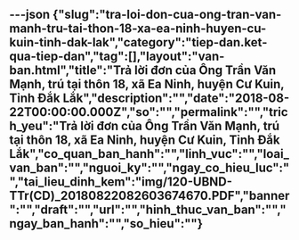 ---json
{"slug":"tra-loi-don-cua-ong-tran-van-manh-tru-tai-thon-18-xa-ea-ninh-huyen-cu-kuin-tinh-dak-lak","category":"tiep-dan.ket-qua-tiep-dan","tag":[],"layout":"van-ban.html","title":"Trả lời đơn của Ông Trần Văn Mạnh, trú tại thôn 18, xã Ea Ninh, huyện Cư Kuin, Tỉnh Đắk Lắk","description":"","date":"2018-08-22T00:00:00.000Z","so":"","permalink":"","trich_yeu":"Trả lời đơn của Ông Trần Văn Mạnh, trú tại thôn 18, xã Ea Ninh, huyện Cư Kuin, Tỉnh Đắk Lắk","co_quan_ban_hanh":"","linh_vuc":"","loai_van_ban":"","nguoi_ky":"","ngay_co_hieu_luc":"","tai_lieu_dinh_kem":"img/120-UBND-TTr(CD)_20180822082603674670.PDF","banner":"","draft":"","url":"","hinh_thuc_van_ban":"","ngay_ban_hanh":"","so_hieu":""}
---
